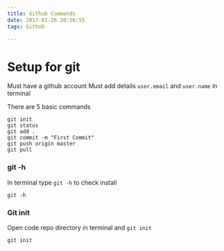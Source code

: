 ```yaml
---
title: Github Commands
date: 2017-01-26 20:56:55
tags: Github

---
```

# Setup for git
Must have a github account
Must add details `user.email` and `user.name` in terminal


There are 5 basic commands
```
git init
git status
git add .
git commit -m "First Commit"
git push origin master
git pull
```


### git -h
In terminal type `git -h` to check install

```
git -h
```


### Git init
Open code repo directory in terminal and `git init`  

```
git init

```
